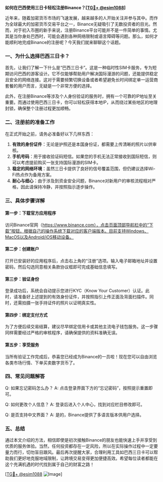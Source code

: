 **如何在巴西使用三日卡轻松注册Binance？[[TG💪+ @esim1088](https://t.me/s/esim1088)]**

近年来，随着加密货币市场的飞速发展，越来越多的人开始关注并参与其中。而作为全球最大的加密货币交易平台之一，Binance无疑吸引了无数投资者的目光。然而，对于初入币圈的新手来说，注册Binance平台可能并不是一件简单的事情。尤其是当你身处巴西时，可能会遇到各种网络限制或语言障碍等问题。那么，如何才能顺利地完成Binance的注册呢？今天我们就来聊聊这个话题。

### 一、为什么选择巴西三日卡？

首先，让我们了解一下什么是“巴西三日卡”。这是一种临时性SIM卡服务，专为短期访问巴西的游客设计。它不仅能够帮助用户解决国际漫游的问题，还能提供稳定且安全的网络连接。这对于需要频繁切换设备或者希望避免长时间绑定单一运营商套餐的用户而言，无疑是一个非常方便的选择。

此外，在注册Binance等涉及个人身份验证的服务时，拥有一个可靠的IP地址至关重要。而通过使用巴西三日卡，你可以轻松获得本地IP，从而绕过某些地区的地理封锁，确保整个注册过程更加顺畅。

### 二、注册前的准备工作

在正式开始之前，请务必准备好以下几样东西：

1. **有效的身份证件**：无论是护照还是本国身份证，都需要上传清晰的照片以供审核。
2. **手机号码**：用于接收验证码短信。如果您的手机无法正常接收到国际短信，则可以考虑提前购买一张支持国际漫游的SIM卡。
3. **稳定的网络环境**：虽然三日卡提供了良好的信号覆盖范围，但仍建议选择Wi-Fi热点作为备用方案。
4. **耐心与细心**：由于涉及到资金安全问题，Binance对新用户的审核流程相对严格，因此请保持冷静，并按照指示逐步操作。

### 三、具体步骤详解

#### 第一步：下载官方应用程序
访问Binance官网（https://www.binance.com），点击页面顶部导航栏中的“下载”按钮，根据自己的操作系统下载对应的客户端版本。目前支持Windows、MacOS以及Android/iOS移动设备。

#### 第二步：创建账户
打开已安装好的应用程序后，点击右上角的“注册”选项。输入电子邮箱地址并设置密码，然后勾选同意相关条款协议框即可完成基础信息填写。

#### 第三步：验证身份
登录成功后，系统会自动提示您进行KYC（Know Your Customer）认证。此时，请准备好上述提到的有效身份证件，并按照指引上传正面及背面扫描件。同时，还需拍摄一张手持证件的照片以证明真实性。

#### 第四步：绑定支付方式
为了方便后续交易结算，建议尽早绑定信用卡或其他主流电子钱包服务。这一步骤同样需要经过严格的审核程序，请确保提供的资料准确无误。

#### 第五步：享受服务
当所有验证工作完成后，恭喜您已经成为Binance的一员啦！现在您可以自由浏览各类市场行情、下单买卖数字货币了。

### 四、常见问题解答

Q: 如果忘记密码怎么办？
A: 点击登录界面下方的“忘记密码”，按照提示重置即可。

Q: 如何更改个人信息？
A: 登录后进入个人中心，找到对应栏目修改即可。

Q: 是否支持中文界面？
A: 是的，Binance提供了多语言版本供用户选择。

### 五、总结

通过本文介绍的方法，相信即使是初次接触Binance的朋友也能快速上手并享受到优质的服务体验。当然，任何投资都存在一定风险，所以在实际操作过程中一定要量力而行，切勿盲目跟风。最后再次提醒大家，合理利用工具如巴西三日卡可以帮助我们更好地克服地域限制，让跨境交易变得更加便捷高效。希望每位读者都能在这个充满机遇的时代找到属于自己的财富之路！

[[TG💪+ @esim1088](https://t.me/s/esim1088) ![Image](https://i.postimg.cc/4NQfJmqS/Snipaste-2025-05-13-00-14-12.png)]